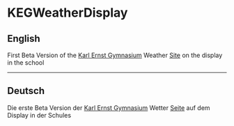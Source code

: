 # KEGWeatherDisplay

## English

First Beta Version of the [Karl Ernst Gymnasium](https://amorgym.de) Weather [Site](http://amorkeg.de/wetter) on the display in the school

---

## Deutsch

Die erste Beta Version der [Karl Ernst Gymnasium](https://amorgym.de) Wetter [Seite](http://amorkeg.de/wetter) auf dem Display in der Schules
